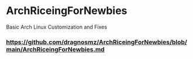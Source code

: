 # ArchRiceingForNewbies
Basic Arch Linux Customization and Fixes


### https://github.com/dragnosmz/ArchRiceingForNewbies/blob/main/ArchRiceingForNewbies.md

